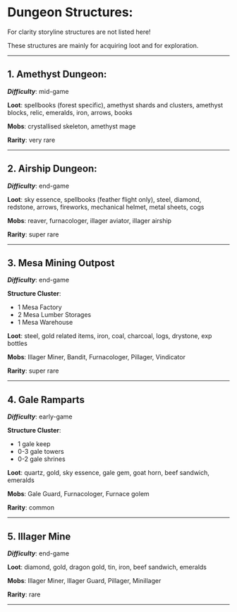 # Dungeon Structures:

For clarity storyline structures are not listed here!

These structures are mainly for acquiring loot and for exploration.

---

## 1. Amethyst Dungeon:

***Difficulty***: mid-game

**Loot**: spellbooks (forest specific), amethyst shards and clusters, amethyst blocks, relic, emeralds, iron, arrows, books

**Mobs**: crystallised skeleton, amethyst mage

**Rarity**: very rare

 ---

## 2. Airship Dungeon:

***Difficulty***: end-game

**Loot**: sky essence, spellbooks (feather flight only), steel, diamond, redstone, arrows, fireworks, mechanical helmet, metal sheets, cogs

**Mobs**: reaver, furnacologer, illager aviator, illager airship

**Rarity**: super rare

 ---

## 3. Mesa Mining Outpost

***Difficulty***: end-game

**Structure Cluster**:
- 1 Mesa Factory
- 2 Mesa Lumber Storages
- 1 Mesa Warehouse

**Loot**: steel, gold related items, iron, coal, charcoal, logs, drystone, exp bottles

**Mobs**: Illager Miner, Bandit, Furnacologer, Pillager, Vindicator

**Rarity**: super rare


---

## 4. Gale Ramparts

***Difficulty***: early-game

**Structure Cluster**: 
- 1 gale keep
- 0-3 gale towers
- 0-2 gale shrines

**Loot**: quartz, gold, sky essence, gale gem, goat horn, beef sandwich, emeralds

**Mobs**: Gale Guard, Furnacologer, Furnace golem

**Rarity**: common

---

## 5. Illager Mine

***Difficulty***: end-game

**Loot**: diamond, gold, dragon gold, tin, iron, beef sandwich, emeralds

**Mobs**: Illager Miner, Illager Guard, Pillager, Minillager

**Rarity**: rare

---
